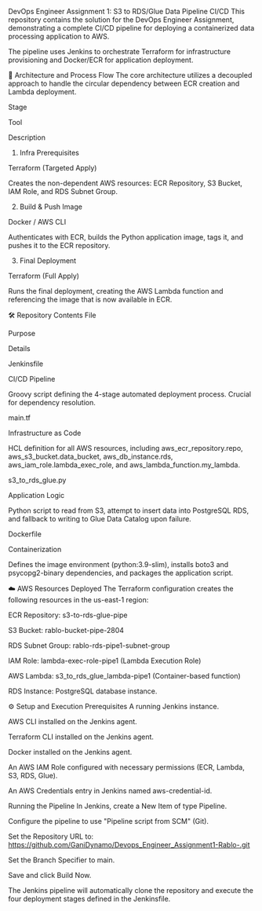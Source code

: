 DevOps Engineer Assignment 1: S3 to RDS/Glue Data Pipeline CI/CD
This repository contains the solution for the DevOps Engineer Assignment, demonstrating a complete CI/CD pipeline for deploying a containerized data processing application to AWS.

The pipeline uses Jenkins to orchestrate Terraform for infrastructure provisioning and Docker/ECR for application deployment.

🚀 Architecture and Process Flow
The core architecture utilizes a decoupled approach to handle the circular dependency between ECR creation and Lambda deployment.

Stage

Tool

Description

1. Infra Prerequisites

Terraform (Targeted Apply)

Creates the non-dependent AWS resources: ECR Repository, S3 Bucket, IAM Role, and RDS Subnet Group.

2. Build & Push Image

Docker / AWS CLI

Authenticates with ECR, builds the Python application image, tags it, and pushes it to the ECR repository.

3. Final Deployment

Terraform (Full Apply)

Runs the final deployment, creating the AWS Lambda function and referencing the image that is now available in ECR.

🛠️ Repository Contents
File

Purpose

Details

Jenkinsfile

CI/CD Pipeline

Groovy script defining the 4-stage automated deployment process. Crucial for dependency resolution.

main.tf

Infrastructure as Code

HCL definition for all AWS resources, including aws_ecr_repository.repo, aws_s3_bucket.data_bucket, aws_db_instance.rds, aws_iam_role.lambda_exec_role, and aws_lambda_function.my_lambda.

s3_to_rds_glue.py

Application Logic

Python script to read from S3, attempt to insert data into PostgreSQL RDS, and fallback to writing to Glue Data Catalog upon failure.

Dockerfile

Containerization

Defines the image environment (python:3.9-slim), installs boto3 and psycopg2-binary dependencies, and packages the application script.

☁️ AWS Resources Deployed
The Terraform configuration creates the following resources in the us-east-1 region:

ECR Repository: s3-to-rds-glue-pipe

S3 Bucket: rablo-bucket-pipe-2804

RDS Subnet Group: rablo-rds-pipe1-subnet-group

IAM Role: lambda-exec-role-pipe1 (Lambda Execution Role)

AWS Lambda: s3_to_rds_glue_lambda-pipe1 (Container-based function)

RDS Instance: PostgreSQL database instance.

⚙️ Setup and Execution
Prerequisites
A running Jenkins instance.

AWS CLI installed on the Jenkins agent.

Terraform CLI installed on the Jenkins agent.

Docker installed on the Jenkins agent.

An AWS IAM Role configured with necessary permissions (ECR, Lambda, S3, RDS, Glue).

An AWS Credentials entry in Jenkins named aws-credential-id.

Running the Pipeline
In Jenkins, create a New Item of type Pipeline.

Configure the pipeline to use "Pipeline script from SCM" (Git).

Set the Repository URL to: https://github.com/GaniDynamo/Devops_Engineer_Assignment1-Rablo-.git

Set the Branch Specifier to main.

Save and click Build Now.

The Jenkins pipeline will automatically clone the repository and execute the four deployment stages defined in the Jenkinsfile.

